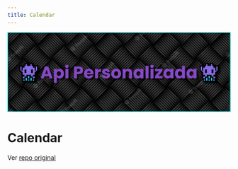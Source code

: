 ```yaml
---
title: Calendar
---
```


![a](/images/banner.png)

# Calendar

Ver [repo original](https://github.com/DJ-Raven/calendar-windows10-style)